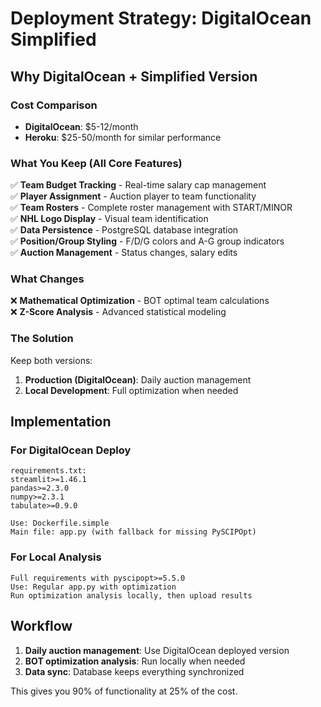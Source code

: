 # Deployment Strategy: DigitalOcean Simplified

## Why DigitalOcean + Simplified Version

### Cost Comparison
- **DigitalOcean**: $5-12/month
- **Heroku**: $25-50/month for similar performance

### What You Keep (All Core Features)
✅ **Team Budget Tracking** - Real-time salary cap management  
✅ **Player Assignment** - Auction player to team functionality  
✅ **Team Rosters** - Complete roster management with START/MINOR  
✅ **NHL Logo Display** - Visual team identification  
✅ **Data Persistence** - PostgreSQL database integration  
✅ **Position/Group Styling** - F/D/G colors and A-G group indicators  
✅ **Auction Management** - Status changes, salary edits  

### What Changes
❌ **Mathematical Optimization** - BOT optimal team calculations  
❌ **Z-Score Analysis** - Advanced statistical modeling  

### The Solution
Keep both versions:

1. **Production (DigitalOcean)**: Daily auction management
2. **Local Development**: Full optimization when needed

## Implementation

### For DigitalOcean Deploy
```
requirements.txt:
streamlit>=1.46.1
pandas>=2.3.0
numpy>=2.3.1
tabulate>=0.9.0

Use: Dockerfile.simple
Main file: app.py (with fallback for missing PySCIPOpt)
```

### For Local Analysis
```
Full requirements with pyscipopt>=5.5.0
Use: Regular app.py with optimization
Run optimization analysis locally, then upload results
```

## Workflow
1. **Daily auction management**: Use DigitalOcean deployed version
2. **BOT optimization analysis**: Run locally when needed
3. **Data sync**: Database keeps everything synchronized

This gives you 90% of functionality at 25% of the cost.